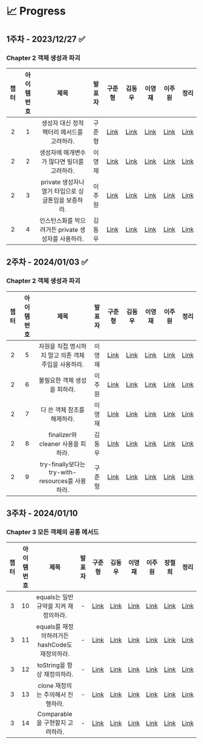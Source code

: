# 📈 Progress

## 1주차 - 2023/12/27 ✅
### Chapter 2 객체 생성과 파괴

|챕터|아이템 번호|제목|발표자|구준형|                 김동우                  |이영재|이주원|정리|
|:-:|:-:|:-:|:-:|:-:|:------------------------------------:|:-:|:-:|:-:|
|2|1|생성자 대신 정적 팩터리 메서드를 고려하라.|구준형|[Link]()| [Link](week1/dongwoo/item1/item1.md) |[Link]()|[Link]()|[Link](week1/summary/summary.md)|
|2|2|생성자에 매개변수가 많다면 빌더를 고려하라.|이영재|[Link]()| [Link](week1/dongwoo/item2/item2.md) |[Link]()|[Link]()|[Link](week1/summary/summary.md)|
|2|3|private 생성자나 열거 타입으로 싱글톤임을 보증하라.|이주원|[Link]()| [Link](week1/dongwoo/item3/item3.md) |[Link]()|[Link]()|[Link](week1/summary/summary.md)|
|2|4|인스턴스화를 막으려거든 private 생성자를 사용하라.|김동우|[Link]()| [Link](week1/dongwoo/item4/item4.md) |[Link]()|[Link]()|[Link](week1/summary/summary.md)|

## 2주차 - 2024/01/03 ✅
### Chapter 2 객체 생성과 파괴

|챕터|아이템 번호|제목|발표자|구준형|                 김동우                  |이영재|이주원|정리|
|:-:|:-:|:-:|:-:|:-:|:------------------------------------:|:-:|:-:|:-:|
|2|5|자원을 직접 명시하지 말고 의존 객체 주입을 사용하라.|이영재|[Link]()| [Link](week2/dongwoo/item5/item5.md) |[Link]()|[Link]()|[Link]()|
|2|6|불필요한 객체 생성을 피하라.|이주원|[Link]()| [Link](week2/dongwoo/item6/item6.md) |[Link]()|[Link]()|[Link]()|
|2|7|다 쓴 객체 참조를 해제하라.|이영재|[Link]()| [Link](week2/dongwoo/item7/item7.md) |[Link]()|[Link]()|[Link]()|
|2|8|finalizer와 cleaner 사용을 피하라.|김동우|[Link]()| [Link](week2/dongwoo/item8/item8.md) |[Link]()|[Link]()|[Link]()|
|2|9|try-finally보다는 try-with-resources를 사용하라.|구준형|[Link]()| [Link](week2/dongwoo/item9/item9.md) |[Link]()|[Link]()|[Link]()|

## 3주차 - 2024/01/10
### Chapter 3 모든 객체의 공통 메서드

|챕터|아이템 번호|제목|발표자|구준형|김동우|이영재|이주원|장철희|정리|
|:-:|:-:|:-:|:-:|:-:|:-:|:-:|:-:|:-:|:-:|
|3|10|equals는 일반 규약을 지켜 재정의하라.|-|[Link]()|[Link]()|[Link]()|[Link]()|[Link]()|[Link]()|
|3|11|equals를 재정의하려거든 hashCode도 재정의하라.|-|[Link]()|[Link]()|[Link]()|[Link]()|[Link]()|[Link]()|
|3|12|toString을 항상 재정의하라.|-|[Link]()|[Link]()|[Link]()|[Link]()|[Link]()|[Link]()|
|3|13|clone 재정의는 주의해서 진행하라.|-|[Link]()|[Link]()|[Link]()|[Link]()|[Link]()|[Link]()|
|3|14|Comparable을 구현할지 고려하라.|-|[Link]()|[Link]()|[Link]()|[Link]()|[Link]()|[Link]()|
